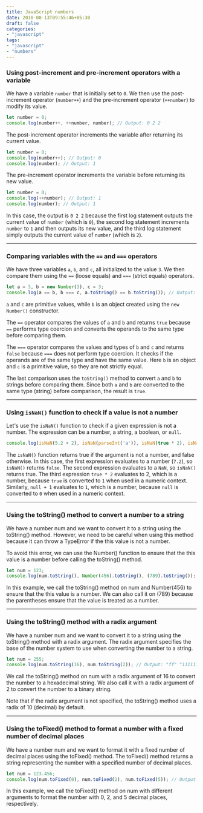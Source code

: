```yaml
---
title: JavaScript numbers
date: 2018-08-13T09:55:46+05:30
draft: false
categories:
- "javascript"
tags:
- "javascript"
- "numbers"
---
```


### Using post-increment and pre-increment operators with a variable

We have a variable `number` that is initially set to `0`. We then use the post-increment operator (`number++`) and the pre-increment operator (`++number`) to modify its value.

```js
let number = 0;
console.log(number++, ++number, number); // Output: 0 2 2
```

The post-increment operator increments the variable after returning its current value.

```js
let number = 0;
console.log(number++); // Output: 0
console.log(number); // Output: 1
```

The pre-increment operator increments the variable before returning its new value.

```js
let number = 0;
console.log(++number); // Output: 1
console.log(number); // Output: 1
```

In this case, the output is `0 2 2` because the first log statement outputs the current value of `number` (which is `0`), the second log statement increments `number` to `1` and then outputs its new value, and the third log statement simply outputs the current value of `number` (which is `2`).

-----

### Comparing variables with the `==` and `===` operators

We have three variables `a`, `b`, and `c`, all initialized to the value `3`. We then compare them using the `==` (loose equals) and `===` (strict equals) operators.

```js
let a = 3, b = new Number(3), c = 3;
console.log(a == b, b === c, a.toString() == b.toString()); // Output: true false true
```

`a` and `c` are primitive values, while `b` is an object created using the `new Number()` constructor. 

The `==` operator compares the values of `a` and `b` and returns `true` because `==` performs type coercion and converts the operands to the same type before comparing them.

The `===` operator compares the values and types of `b` and `c` and returns `false` because `===` does not perform type coercion. It checks if the operands are of the same type and have the same value. Here `b` is an object and `c` is a primitive value, so they are not strictly equal.

The last comparison uses the `toString()` method to convert `a` and `b` to strings before comparing them. Since both `a` and `b` are converted to the same type (string) before comparison, the result is `true`.

-----

### Using `isNaN()` function to check if a value is not a number

Let's use the `isNaN()` function to check if a given expression is not a number. The expression can be a number, a string, a boolean, or `null`.

```js
console.log(isNaN(5.2 + 2), isNaN(parseInt('a')), isNaN(true * 2), isNaN(null + 1)); // Output: false true false false
```
The `isNaN()` function returns true if the argument is not a number, and false otherwise. In this case, the first expression evaluates to a number (`7.2`), so `isNaN()` returns `false`. The second expression evaluates to a `NaN`, so `isNaN()` returns true. The third expression `true * 2` evaluates to 2, which is a number, because `true` is converted to `1` when used in a numeric context. Similarly, `null + 1` evaluates to `1`, which is a number, because `null` is converted to `0` when used in a numeric context.

-----

### Using the toString() method to convert a number to a string

We have a number num and we want to convert it to a string using the toString() method. However, we need to be careful when using this method because it can throw a TypeError if the this value is not a number.

To avoid this error, we can use the Number() function to ensure that the this value is a number before calling the toString() method.

```js
let num = 123;
console.log(num.toString(), Number(456).toString(), (789).toString()); // Output: "123" "456" "789"
```

In this example, we call the toString() method on num and Number(456) to ensure that the this value is a number. We can also call it on (789) because the parentheses ensure that the value is treated as a number.

-----

### Using the toString() method with a radix argument

We have a number num and we want to convert it to a string using the toString() method with a radix argument. The radix argument specifies the base of the number system to use when converting the number to a string.

```js
let num = 255;
console.log(num.toString(16), num.toString(2)); // Output: "ff" "11111111"
```

We call the toString() method on num with a radix argument of 16 to convert the number to a hexadecimal string. We also call it with a radix argument of 2 to convert the number to a binary string.

Note that if the radix argument is not specified, the toString() method uses a radix of 10 (decimal) by default.

-----

### Using the toFixed() method to format a number with a fixed number of decimal places

We have a number num and we want to format it with a fixed number of decimal places using the toFixed() method. The toFixed() method returns a string representing the number with a specified number of decimal places.

```js
let num = 123.456;
console.log(num.toFixed(0), num.toFixed(2), num.toFixed(5)); // Output: "123" "123.46" "123.45600"
```

In this example, we call the toFixed() method on num with different arguments to format the number with 0, 2, and 5 decimal places, respectively.
